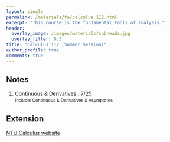```yaml
---
layout: single
permalink: /materials/ta/calculus_112.html
excerpt: "This course is the fundamental tools of analysis."
header:
  overlay_image: /images/materials/subheads.jpg
  overlay_filter: 0.5
title: "Calculus 112 (Summer Session)"
author_profile: true
comments: true
---
```


## Notes

1. Continuous & Derivatives : 
    [7/25](/pdf/materials/ta/calculus112/7_25.pdf) <br>
    <small>Include: Continuous & Derivatives & Asymptotes</small>



## Extension

[NTU Calculus website](http://www.math.ntu.edu.tw/~calc/cl_n_34455.html)